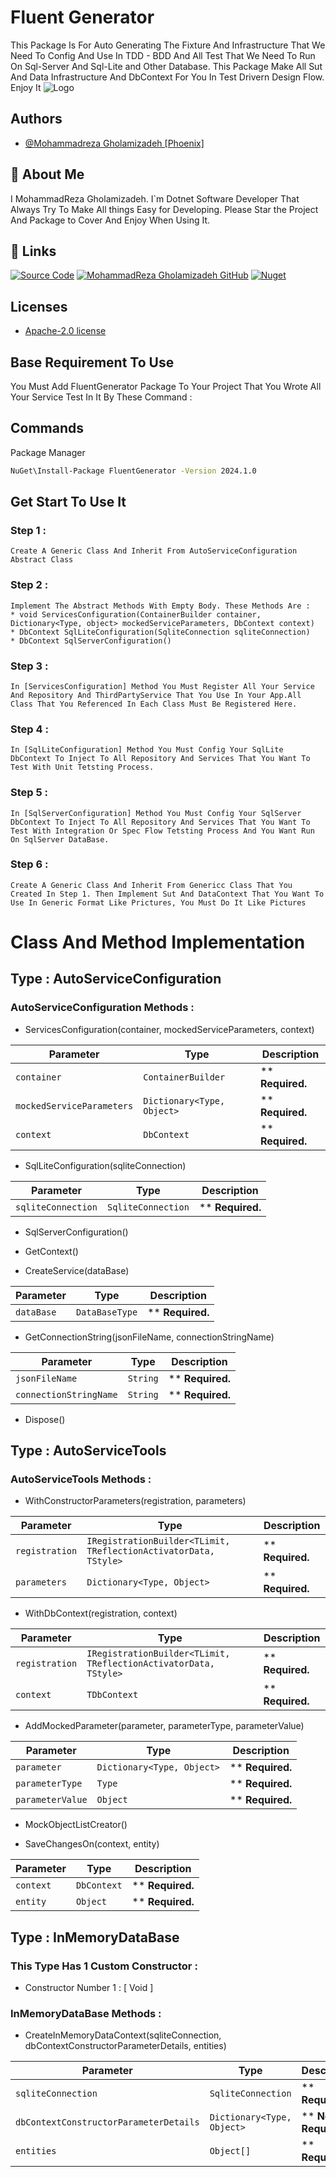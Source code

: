 # Fluent Generator
This Package Is For Auto Generating The Fixture And Infrastructure That We Need To Config And Use In TDD - BDD And All Test That We Need To Run On Sql-Server And Sql-Lite and Other Database. This Package Make All Sut And Data Infrastructure And DbContext For You In Test Drivern Design Flow. Enjoy It
![Logo](https://raw.githubusercontent.com/MohammadRezaGholamizadeh/FluentGenerator/main/src/FluentGenerator/Logo.ico)

## Authors
- [@Mohammadreza Gholamizadeh [Phoenix]](https://github.com/MohammadRezaGholamizadeh)
## 🚀 About Me
I MohammadReza Gholamizadeh. I`m Dotnet Software Developer That Always Try To Make All things Easy for Developing. Please Star the Project And Package to Cover And Enjoy When Using It.

## 🔗 Links
[![Source Code](https://img.shields.io/badge/Source_Code-000?style=for-the-badge&logo=github&logoColor=white)](https://github.com/MohammadRezaGholamizadeh/FluentGenerator/tree/main)
[![MohammadReza Gholamizadeh GitHub](https://img.shields.io/badge/MohammadReza_Gholamizadeh_GitHub-000?style=for-the-badge&logo=github&logoColor=white)](https://github.com/MohammadRezaGholamizadeh)
[![Nuget](https://img.shields.io/badge/Nuget-4974a5?style=for-the-badge&logo=nuget&logoColor=white)](https://www.nuget.org/profiles/MohammadrezaGholamizadeh_Phoenix)

## Licenses
* [Apache-2.0 license](https://github.com/MohammadRezaGholamizadeh/FluentGenerator/blob/main/LICENSE)

## Base Requirement To Use
You Must Add FluentGenerator Package To Your Project That You Wrote All Your Service Test In It By These Command :

## Commands
Package Manager
```bash
NuGet\Install-Package FluentGenerator -Version 2024.1.0
```

## Get Start To Use It
### Step 1 : 
    Create A Generic Class And Inherit From AutoServiceConfiguration Abstract Class
### Step 2 : 
    Implement The Abstract Methods With Empty Body. These Methods Are : 
    * void ServicesConfiguration(ContainerBuilder container, Dictionary<Type, object> mockedServiceParameters, DbContext context)
    * DbContext SqlLiteConfiguration(SqliteConnection sqliteConnection)
    * DbContext SqlServerConfiguration()
### Step 3 :
    In [ServicesConfiguration] Method You Must Register All Your Service And Repository And ThirdPartyService That You Use In Your App.All Class That You Referenced In Each Class Must Be Registered Here.
### Step 4 : 
    In [SqlLiteConfiguration] Method You Must Config Your SqlLite DbContext To Inject To All Repository And Services That You Want To Test With Unit Tetsting Process.
### Step 5 :
    In [SqlServerConfiguration] Method You Must Config Your SqlServer DbContext To Inject To All Repository And Services That You Want To Test With Integration Or Spec Flow Tetsting Process And You Want Run On SqlServer DataBase.
### Step 6 : 
    Create A Generic Class And Inherit From Genericc Class That You Created In Step 1. Then Implement Sut And DataContext That You Want To Use In Generic Format Like Prictures, You Must Do It Like Pictures


# Class And Method Implementation
## Type : AutoServiceConfiguration
### AutoServiceConfiguration Methods : 

* ServicesConfiguration(container, mockedServiceParameters, context)

| Parameter | Type     | Description                |
| -------- | ------- | ------------------------- |
| `container` | `ContainerBuilder` | ** **Required.**                      |
| `mockedServiceParameters` | `Dictionary<Type, Object>` | ** **Required.**                      |
| `context` | `DbContext` | ** **Required.**                      |

* SqlLiteConfiguration(sqliteConnection)

| Parameter | Type     | Description                |
| -------- | ------- | ------------------------- |
| `sqliteConnection` | `SqliteConnection` | ** **Required.**                      |

* SqlServerConfiguration()


* GetContext()


* CreateService(dataBase)

| Parameter | Type     | Description                |
| -------- | ------- | ------------------------- |
| `dataBase` | `DataBaseType` | ** **Required.**                      |

* GetConnectionString(jsonFileName, connectionStringName)

| Parameter | Type     | Description                |
| -------- | ------- | ------------------------- |
| `jsonFileName` | `String` | ** **Required.**                      |
| `connectionStringName` | `String` | ** **Required.**                      |

* Dispose()



## Type : AutoServiceTools
### AutoServiceTools Methods : 

* WithConstructorParameters(registration, parameters)

| Parameter | Type     | Description                |
| -------- | ------- | ------------------------- |
| `registration` | `IRegistrationBuilder<TLimit, TReflectionActivatorData, TStyle>` | ** **Required.**                      |
| `parameters` | `Dictionary<Type, Object>` | ** **Required.**                      |

* WithDbContext(registration, context)

| Parameter | Type     | Description                |
| -------- | ------- | ------------------------- |
| `registration` | `IRegistrationBuilder<TLimit, TReflectionActivatorData, TStyle>` | ** **Required.**                      |
| `context` | `TDbContext` | ** **Required.**                      |

* AddMockedParameter(parameter, parameterType, parameterValue)

| Parameter | Type     | Description                |
| -------- | ------- | ------------------------- |
| `parameter` | `Dictionary<Type, Object>` | ** **Required.**                      |
| `parameterType` | `Type` | ** **Required.**                      |
| `parameterValue` | `Object` | ** **Required.**                      |

* MockObjectListCreator()


* SaveChangesOn(context, entity)

| Parameter | Type     | Description                |
| -------- | ------- | ------------------------- |
| `context` | `DbContext` | ** **Required.**                      |
| `entity` | `Object` | ** **Required.**                      |


## Type : InMemoryDataBase
### This Type Has 1 Custom Constructor : 
* Constructor Number 1 : [ Void ] 
### InMemoryDataBase Methods : 

* CreateInMemoryDataContext(sqliteConnection, dbContextConstructorParameterDetails, entities)

| Parameter | Type     | Description                |
| -------- | ------- | ------------------------- |
| `sqliteConnection` | `SqliteConnection` | ** **Required.**                      |
| `dbContextConstructorParameterDetails` | `Dictionary<Type, Object>` | ** **Not Required.**                       |
| `entities` | `Object[]` | ** **Required.**                      |


